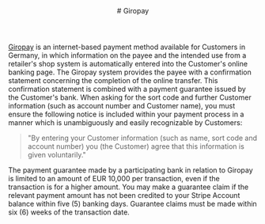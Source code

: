 <header id="giropay">
# Giropay
</header>

<section>

[Giropay](https://www.giropay.de) is an internet-based payment method available for Customers in Germany, in which information on the payee and the intended use from a retailer's shop system is automatically entered into the Customer's online banking page. The Giropay system provides the payee with a confirmation statement concerning the completion of the online transfer. This confirmation statement is combined with a payment guarantee issued by the Customer's bank.
When asking for the sort code and further Customer information (such as account number and Customer name), you must ensure the following notice is included within your payment process in a manner which is unambiguously and easily recognizable by Customers:

> "By entering your Customer information (such as name, sort code and account number) you (the Customer) agree that this information is given voluntarily."

The payment guarantee made by a participating bank in relation to Giropay is limited to an amount of EUR 10,000 per transaction, even if the transaction is for a higher amount. You may make a guarantee claim if the relevant payment amount has not been credited to your Stripe Account balance within five (5) banking days. Guarantee claims must be made within six (6) weeks of the transaction date.
</section>
